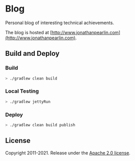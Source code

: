 # Blog

Personal blog of interesting technical achievements.

The blog is hosted at [http://www.jonathanpearlin.com](http://www.jonathanpearlin.com).

## Build and Deploy

### Build

```sh
> ./gradlew clean build
```

### Local Testing

```sh
> ./gradlew jettyRun
```

### Deploy

```sh
> ./gradlew clean build publish
```

## License

Copyright 2011-2021.  Release under the [Apache 2.0 license](LICENSE).
